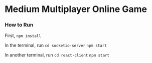 # Medium Multiplayer Online Game

### How to Run
First,
`npm install`

In the terminal, run
`cd socketio-server`
`npm start`

In another terminal, run
`cd react-client`
`npm start`
